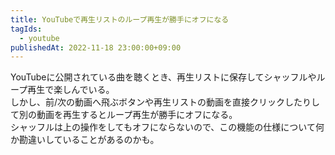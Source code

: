 ```yaml
---
title: YouTubeで再生リストのループ再生が勝手にオフになる
tagIds:
  - youtube
publishedAt: 2022-11-18 23:00:00+09:00
---
```


YouTubeに公開されている曲を聴くとき、再生リストに保存してシャッフルやループ再生で楽しんでいる。<br>
しかし、前/次の動画へ飛ぶボタンや再生リストの動画を直接クリックしたりして別の動画を再生するとループ再生が勝手にオフになる。<br>
シャッフルは上の操作をしてもオフにならないので、この機能の仕様について何か勘違いしていることがあるのかも。

